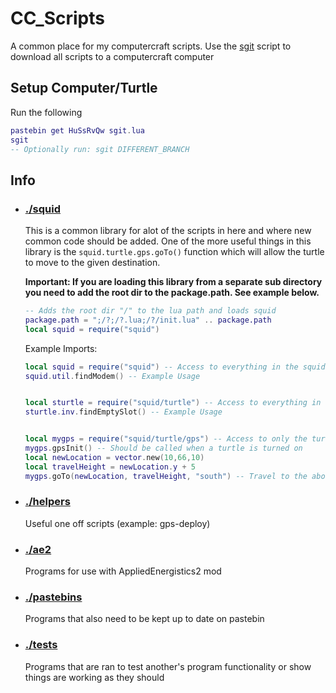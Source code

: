 # CC_Scripts

A common place for my computercraft scripts. Use the [sgit](sgit.lua) script to download all scripts to a computercraft computer

<!-- TODO: Upload sgit to pastebin when stable and insert code here -->
## Setup Computer/Turtle
Run the following
```lua
pastebin get HuSsRvQw sgit.lua
sgit
-- Optionally run: sgit DIFFERENT_BRANCH
```

## Info
- ### [./squid](squid/)
  This is a common library for alot of the scripts in here and where new common code should be added. One of the more useful things in this library is the `squid.turtle.gps.goTo()` function which will allow the turtle to move to the given destination.

  **Important: If you are loading this library from a separate sub directory you need to add the root dir to the package.path. See example below.**
  ```lua
  -- Adds the root dir "/" to the lua path and loads squid
  package.path = ";/?;/?.lua;/?/init.lua" .. package.path
  local squid = require("squid")
  ```

  Example Imports:
  ```lua
  local squid = require("squid") -- Access to everything in the squid library
  squid.util.findModem() -- Example Usage


  local sturtle = require("squid/turtle") -- Access to everything in the turtle sub directory
  sturtle.inv.findEmptySlot() -- Example Usage


  local mygps = require("squid/turtle/gps") -- Access to only the turtle gps functions
  mygps.gpsInit() -- Should be called when a turtle is turned on
  local newLocation = vector.new(10,66,10)
  local travelHeight = newLocation.y + 5
  mygps.goTo(newLocation, travelHeight, "south") -- Travel to the above coords and face south when it gets there
  ```

- ### [./helpers](helpers/) 
  Useful one off scripts (example: gps-deploy)

- ### [./ae2](ae2/) 
  Programs for use with AppliedEnergistics2 mod

- ### [./pastebins](pastebins/) 
  Programs that also need to be kept up to date on pastebin

- ### [./tests](tests/) 
  Programs that are ran to test another's program functionality or show things are working as they should
